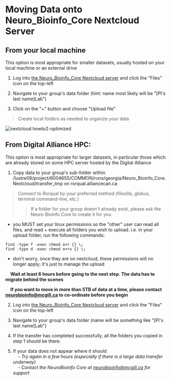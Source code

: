 # Moving Data onto Neuro_Bioinfo_Core Nextcloud Server

## From your local machine

This option is most appropriate for smaller datasets, usually hosted on your local machine or an external drive

1. Log into [the Neuro_Bioinfo_Core Nextcloud server](https://neurobioinfo.github.io/Neuro_Bioinfo_Core.Nextcloud) and click the "Files" icon on the top-left

2. Navigate to your group's data folder (hint: name most likely will be "[PI's last name]Lab")

3. Click on the "+" button and choose "Upload file"
> Create local folders as needed to organize your data

![nextcloud howto2-optimized](https://github.com/neurobioinfo/Neuro_Bioinfo_Core.Nextcloud/assets/35270039/b06522fc-beb5-493a-9dd4-83e148de8919)

## From Digital Alliance HPC:

This option is most appropriate for larger datasets, in particular those which are already stored on some HPC server hosted by the Digital Alliance

1. Copy data to your group's sub-folder within /lustre09/project/6004655/COMMON/runs/georgia/Neuro_Bioinfo_Core.Nextcloud/transfer_tmp on rorqual.alliancecan.ca
> Connect to Rorqual by your preferred method (filezilla, globus, terminal command-line, etc.)
> > If a folder for your group doesn't already exist, please ask the Neuro Bioinfo Core to create it for you
* you MUST set your linux permissions so the "other" user can read all files, and read + execute all folders you wish to upload. i.e. in your upload folder, run the following commands:
```
find -type f -exec chmod o+r {} \;
find -type d -exec chmod o+rx {} \;
```
* don't worry, once they are on nextcloud, these permissions will no longer apply; it's just to manage the upload

&nbsp;&nbsp;&nbsp;&nbsp;**__Wait at least 6 hours before going to the next step. The data has to migrate behind the scenes__**

&nbsp;&nbsp;&nbsp;&nbsp;**__If you want to move in more than 5TB of data at a time, please contact neurobioinfo@mcgill.ca to co-ordinate before you begin__**

2. Log into [the Neuro_Bioinfo_Core Nextcloud server](https://neurobioinfo.github.io/Neuro_Bioinfo_Core.Nextcloud) and click the "Files" icon on the top-left 

3. Navigate to your group's data folder (name will be something like "[PI's last name]Lab")

4. If the transfer has completed successfully, all the folders you copied in step 1 should be there.

5. If your data does not appear where it should  
&nbsp;&nbsp;&nbsp;&nbsp;- *Try again in a few hours (especially if there is a large data transfer underway)*  
&nbsp;&nbsp;&nbsp;&nbsp;- *Contact the NeuroBioinfo Core at neurobioinfo@mcgill.ca for support*

### 
